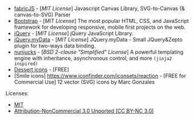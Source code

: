 * [fabricJS](https://github.com/kangax/fabric.js/) - [*MIT License*]
Javascript Canvas Library, SVG-to-Canvas (& canvas-to-SVG) Parser
* [Bootstrap](https://github.com/twbs/bootstrap) - [*MIT License*]
The most popular HTML, CSS, and JavaScript framework for developing responsive, mobile first projects on the web.
* [jQuery](https://github.com/jquery/jquery) - [*MIT License*]
jQuery JavaScript Library.
* [jQuery.myData](https://github.com/ange007/JQuery.myData) - [*MIT License*]
JQuery.myData - Small JQuery&Zepto plugin for two-ways data binding.
* [nunjucks](https://github.com/mozilla/nunjucks) - [*BSD 2-clause "Simplified" License*]
A powerful templating engine with inheritance, asynchronous control, and more `(jinja2 inspired)`
* [Dessert icons](http://iloveicons.ru/blog/2010/05/22/besplatnyie-ikonki-quot-desserts-quot/) - [FREE]
* [Smile icons] https://www.iconfinder.com/iconsets/reaction - [FREE for Commercial Use] 
12 vector (SVG) icons by Marc Gonzales

Licenses:
* [MIT](https://opensource.org/licenses/MIT)
* [Attribution-NonCommercial 3.0 Unported (CC BY-NC 3.0)](https://creativecommons.org/licenses/by-nc/3.0/)